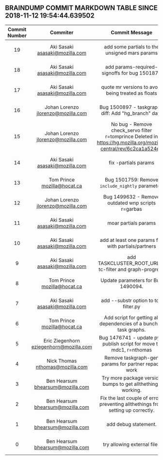 ## BRAINDUMP COMMIT MARKDOWN TABLE SINCE 2018-11-12 19:54:44.639502

| Commit Number | Commiter | Commit Message | Node | Date | 
|:---:|:----:|:----------------------------------:|:------:|:----:| 
|19|Aki Sasaki <asasaki@mozilla.com>|add some partials to the unsigned mars params|c73fd46256958e00cede10f381987a6ffacfc680|2018-11-16 05:03:39
|18|Aki Sasaki <asasaki@mozilla.com>|add params-required-signoffs for bug 1501878|2f1b5cddb5f6387c5c47f888387c480de18f7c35|2018-11-12 21:19:42
|17|Aki Sasaki <asasaki@mozilla.com>|quote mr versions to avoid being treated as floats|0d4a4254960b4cf1e330daba33e3dfdf254ea9d7|2018-11-02 22:18:01
|16|Johan Lorenzo <jlorenzo@mozilla.com>|Bug 1500897 - taskgraph-diff: Add "hg_branch" data|56f54e63a30d5210d499fb914614b1ec05c1c310|2018-10-23 17:46:00
|15|Johan Lorenzo <jlorenzo@mozilla.com>|No bug - Remove check_servo filter r=tomprince  Deleted in https://hg.mozilla.org/mozilla-central/rev/6c2ca1a524e6|b5f69b20179dd2bd37e84710aaa5c37fdcf0569c|2018-10-26 16:07:04
|14|Aki Sasaki <asasaki@mozilla.com>|fix -partials params|e65c587c6b63a8795e16cab386bef075eeabf0e5|2018-10-25 04:29:21
|13|Tom Prince <mozilla@hocat.ca>|Bug 1501759: Remove `include_nightly` parameter.|5387038ff1e9c59dc1279c9dc0df5f48b81d0a28|2018-10-24 23:49:19
|12|Johan Lorenzo <jlorenzo@mozilla.com>|Bug 1499632 - Remove outdated wnp scripts r=garbas|4e4fcc1dbbd024cce22bbb085c0d6c316ad7b91e|2018-10-17 15:03:17
|11|Aki Sasaki <asasaki@mozilla.com>|moar partials params|7ad715ba5d5311ac8fe29058a260c518df8b2fc9|2018-10-16 03:43:53
|10|Aki Sasaki <asasaki@mozilla.com>|add at least one params file with partials/partners|fd45f4b8973eb6024c74af0a7139f5f2f149e18f|2018-10-12 23:24:49
|9|Aki Sasaki <asasaki@mozilla.com>|add TASKCLUSTER_ROOT_URL to tc-filter and graph-progress|46531bc805c17efacf3ffa0bf6fd401c4e101162|2018-10-11 03:14:47
|8|Tom Prince <mozilla@hocat.ca>|Update parameters for Bug 1490094.|c8a8a6a4e8b6aa4b41698530e7c1dcb2361c6922|2018-10-03 19:32:44
|7|Aki Sasaki <asasaki@mozilla.com>|add --substr option to tc-filter.py|8111e1c87cc01c7765c4a5a7a8fbf3d3ee77696d|2018-09-21 05:33:42
|6|Tom Prince <mozilla@hocat.ca>|Add script for getting all dependencies of a bunch of task graphs.|18082a7673dbdf3c2c84333c7e215bc648242567|2018-08-29 02:01:00
|5|Eric Ziegenhorn <eziegenhorn@mozilla.com>|Bug 1476741 - update pypi publish script for move to mdc1, r=nthomas|7ba9a6a098957fca5159a05ddd1e50476681237b|2018-08-16 02:58:24
|4|Nick Thomas <nthomas@mozilla.com>|Remove taskgraph-gen params for partner repack work|80063b433863c674330d90f919c62eb5b2611da0|2018-05-31 02:37:03
|3|Ben Hearsum <bhearsum@mozilla.com>|Try more package version bumps to get allthethings working.|b643cacb00ec80f19a2a522633a561f8a6d3f7be|2018-05-29 20:59:10
|2|Ben Hearsum <bhearsum@mozilla.com>|Fix the last couple of errors preventing allthethings from setting up correctly.|f4e2990b704f646476e88a5fb388fe3146593f71|2018-05-29 20:45:10
|1|Ben Hearsum <bhearsum@mozilla.com>|add debug statement.|9e0f349c01a9c6414a625bf2e5ab08fc9090d9e2|2018-05-29 20:39:26
|0|Ben Hearsum <bhearsum@mozilla.com>|try allowing external files|33a8336c1b3f3c0765845420c50ede68b2469197|2018-05-29 20:31:43


